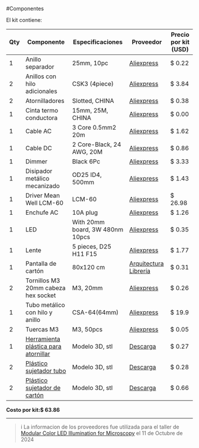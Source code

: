 #Componentes

El kit contiene:

|Qty| Componente|Especificaciones|Proveedor|Precio por kit (USD)|
|---|---|---|---|---|
1| Anillo separador |25mm, 10pc|[Aliexpress](https://www.aliexpress.com/item/1005006239272362.html)|$ 0.22
2| Anillos con hilo adicionales |CSK3 (4piece)|[Aliexpress](https://www.aliexpress.com/item/4001078802492.html)|$ 3.84
2| Atornilladores |Slotted, CHINA|[Aliexpress](https://www.aliexpress.com/item/1005005020176036.html)|$ 0.38
1| Cinta termo conductora |15mm, 25M, CHINA|[Aliexpress](https://www.aliexpress.com/item/4000233593859.html)|$ 0.00
1| Cable AC|3 Core 0.5mm2 20m|[Aliexpress](https://www.aliexpress.com/item/1005007451533230.html)|$ 1.62
1| Cable DC |2 Core-Black, 24 AWG, 20M|[Aliexpress](https://www.aliexpress.com/item/1005006610531349.html)|$ 0.86
1| Dimmer |Black 6Pc|[Aliexpress](https://www.aliexpress.com/item/1005006590327198.html)|$ 3.33
1| Disipador metálico mecanizado |OD25 ID4, 500mm|[Aliexpress](https://www.aliexpress.com/item/1005004060288593.html)|$ 1.43
1| Driver Mean Well LCM-60 |LCM-60|[Aliexpress](https://www.aliexpress.com/item/1005006010661416.html)|$ 26.98
1| Enchufe AC|10A plug|[Aliexpress](https://www.aliexpress.com/item/1005006063247022.html)|$ 1.26|
1| LED |With 20mm board, 3W 480nm 10pcs|[Aliexpress](https://www.aliexpress.com/item/1005007551981301.html)|$ 0.35
1| Lente|5 pieces, D25 H11 F15 |[Aliexpress](https://www.aliexpress.com/item/1005007025619408.html)|$ 1.77
1| Pantalla de cartón|80x120 cm |[Arquitectura Librería](https://www.arlib.cl/product/carton-pluma-negro-5mm-80x120cm)|$ 0.31
2| Tornillos M3 20mm cabeza hex socket |M3, 20mm|[Aliexpress](https://www.aliexpress.com/item/4000026671295.html)|$ 0.26
1| Tubo metálico con hilo y anillo |CSA-64(64mm)|[Aliexpress](https://www.aliexpress.com/item/4001078802492.html)|$ 19.9
2| Tuercas M3 |M3, 50pcs|[Aliexpress](https://www.aliexpress.com/item/1005003111431468.html)|$ 0.05
1| [Herramienta plástica para atornillar](Tubo_impresion.md)|Modelo 3D, stl|[Descarga](Tubo_impresion.md)|$ 0.27
2| [Plástico sujetador tubo](TubeHolder.md) |Modelo 3D, stl|[Descarga](TubeHolder.md) |$ 0.28
2| [Plástico sujetador de cartón](Sujeta_Carton.md) |Modelo 3D, stl|[Descarga](Sujeta_Carton.md)|$ 0.66



**Costo por kit:$ 63.86**

---

>i La informacion de los proveedores fue utilizada para el taller de [Modular Color LED Illumination for Microscopy](https://librehub.github.io/2024/06/12/led-illum-ws.html) el 11 de Octubre de 2024

